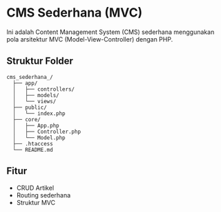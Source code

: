 # CMS Sederhana (MVC)

Ini adalah Content Management System (CMS) sederhana menggunakan pola arsitektur MVC (Model-View-Controller) dengan PHP.

## Struktur Folder
```
cms_sederhana_/
  ├── app/
  │   ├── controllers/
  │   ├── models/
  │   └── views/
  ├── public/
  │   └── index.php
  ├── core/
  │   ├── App.php
  │   ├── Controller.php
  │   └── Model.php
  ├── .htaccess
  └── README.md
```

## Fitur
- CRUD Artikel
- Routing sederhana
- Struktur MVC